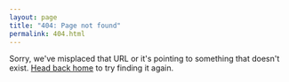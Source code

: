 ```yaml
---
layout: page
title: "404: Page not found"
permalink: 404.html
---
```

<div class="page">
  <p class="lead">Sorry, we've misplaced that URL or it's pointing to something that doesn't exist. <a href="{{ site.baseurl }}/">Head back home</a> to try finding it again.</p>
</div>
